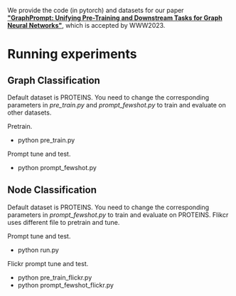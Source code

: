 We provide the code (in pytorch) and datasets for our paper [**"GraphPrompt: Unifying Pre-Training and Downstream Tasks
for Graph Neural Networks"**](https://arxiv.org/pdf/2302.08043.pdf), 
which is accepted by WWW2023.


# Running experiments
## Graph Classification
Default dataset is PROTEINS. You need to change the corresponding parameters in *pre_train.py* and *prompt_fewshot.py* to train and evaluate on other datasets.

Pretrain.
- python pre_train.py
 
Prompt tune and test.
- python prompt_fewshot.py

## Node Classification

Default dataset is PROTEINS. You need to change the corresponding parameters in *prompt_fewshot.py* to train and evaluate on PROTEINS. Flikcr uses different file to pretrain and tune.

Prompt tune and test.
- python run.py

Flickr prompt tune and test.
- python pre_train_flickr.py
- python prompt_fewshot_flickr.py
